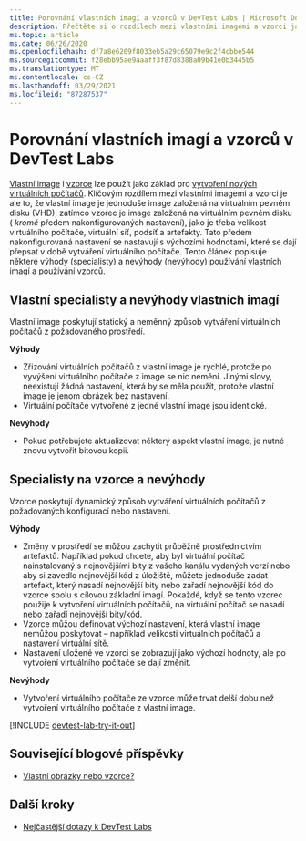 ```yaml
---
title: Porovnání vlastních imagí a vzorců v DevTest Labs | Microsoft Docs
description: Přečtěte si o rozdílech mezi vlastními imagemi a vzorci jako se základy virtuálních počítačů, abyste se mohli rozhodnout, který z nich nejlépe vyhovuje vašemu prostředí.
ms.topic: article
ms.date: 06/26/2020
ms.openlocfilehash: df7a8e6209f8033eb5a29c65079e9c2f4cbbe544
ms.sourcegitcommit: f28ebb95ae9aaaff3f87d8388a09b41e0b3445b5
ms.translationtype: MT
ms.contentlocale: cs-CZ
ms.lasthandoff: 03/29/2021
ms.locfileid: "87287537"
---
```

# <a name="comparing-custom-images-and-formulas-in-devtest-labs"></a>Porovnání vlastních imagí a vzorců v DevTest Labs
[Vlastní image](devtest-lab-create-template.md) i [vzorce](devtest-lab-manage-formulas.md) lze použít jako základ pro [vytvoření nových virtuálních počítačů](devtest-lab-add-vm.md). Klíčovým rozdílem mezi vlastními imagemi a vzorci je ale to, že vlastní image je jednoduše image založená na virtuálním pevném disku (VHD), zatímco vzorec je image založená na virtuálním pevném disku ( *kromě* předem nakonfigurovaných nastavení), jako je třeba velikost virtuálního počítače, virtuální síť, podsíť a artefakty. Tato předem nakonfigurovaná nastavení se nastavují s výchozími hodnotami, které se dají přepsat v době vytváření virtuálního počítače. Tento článek popisuje některé výhody (specialisty) a nevýhody (nevýhody) používání vlastních imagí a používání vzorců.

## <a name="custom-image-pros-and-cons"></a>Vlastní specialisty a nevýhody vlastních imagí
Vlastní image poskytují statický a neměnný způsob vytváření virtuálních počítačů z požadovaného prostředí. 

**Výhody**

* Zřizování virtuálních počítačů z vlastní image je rychlé, protože po vyvýšení virtuálního počítače z image se nic nemění. Jinými slovy, neexistují žádná nastavení, která by se měla použít, protože vlastní image je jenom obrázek bez nastavení. 
* Virtuální počítače vytvořené z jedné vlastní image jsou identické.

**Nevýhody**

* Pokud potřebujete aktualizovat některý aspekt vlastní image, je nutné znovu vytvořit bitovou kopii.  

## <a name="formula-pros-and-cons"></a>Specialisty na vzorce a nevýhody
Vzorce poskytují dynamický způsob vytváření virtuálních počítačů z požadovaných konfigurací nebo nastavení.

**Výhody**

* Změny v prostředí se můžou zachytit průběžně prostřednictvím artefaktů. Například pokud chcete, aby byl virtuální počítač nainstalovaný s nejnovějšími bity z vašeho kanálu vydaných verzí nebo aby si zavedlo nejnovější kód z úložiště, můžete jednoduše zadat artefakt, který nasadí nejnovější bity nebo zařadí nejnovější kód do vzorce spolu s cílovou základní imagí. Pokaždé, když se tento vzorec použije k vytvoření virtuálních počítačů, na virtuální počítač se nasadí nebo zařadí nejnovější bity/kód. 
* Vzorce můžou definovat výchozí nastavení, která vlastní image nemůžou poskytovat – například velikosti virtuálních počítačů a nastavení virtuální sítě. 
* Nastavení uložené ve vzorci se zobrazují jako výchozí hodnoty, ale po vytvoření virtuálního počítače se dají změnit. 

**Nevýhody**

* Vytvoření virtuálního počítače ze vzorce může trvat delší dobu než vytvoření virtuálního počítače z vlastní image.

[!INCLUDE [devtest-lab-try-it-out](../../includes/devtest-lab-try-it-out.md)]

## <a name="related-blog-posts"></a>Související blogové příspěvky
* [Vlastní obrázky nebo vzorce?](./devtest-lab-faq.md#blog-post)

## <a name="next-steps"></a>Další kroky
- [Nejčastější dotazy k DevTest Labs](devtest-lab-faq.md)
